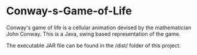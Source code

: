 Conway-s-Game-of-Life
=====================

Conway's game of life is a cellular animation devised by the mathematician John Conway. This is a Java, swing based representation of the game.

The executable JAR file can be found in the /dist/ folder of this project.
